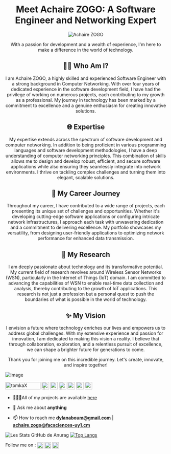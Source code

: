 
<!--
**tomkaX/tomkaX** is a ✨ _special_ ✨ repository because its `README.md` (this file) appears on your GitHub profile.

Here are some ideas to get you started:

- 🔭 I’m currently working on ...
- 🌱 I’m currently learning ...
- 👯 I’m looking to collaborate on ...
- 🤔 I’m looking for help with ...
- 💬 Ask me about ...
- 📫 How to reach me: ...
- 😄 Pronouns: ...
- ⚡ Fun fact: ...
-->


<h1 align="center">Meet Achaire ZOGO: A Software Engineer and Networking Expert</h1>
<p align="center">
  <img src="https://avatars.githubusercontent.com/u/61749305?v=4" alt="Achaire ZOGO">
</p>
<p align="center">With a passion for development and a wealth of experience, I'm here to make a difference in the world of technology.</p>
<h2 align="center">👨‍💻 Who Am I?</h2>
<p align="center">
  I am Achaire ZOGO, a highly skilled and experienced Software Engineer with a strong background in Computer Networking. With over four years of dedicated experience in the software development field, I have had the privilege of working on numerous projects, each contributing to my growth as a professional. My journey in technology has been marked by a commitment to excellence and a genuine enthusiasm for creating innovative solutions.
</p>
<h2 align="center">🌐 Expertise</h2>
<p align="center">
  My expertise extends across the spectrum of software development and computer networking. In addition to being proficient in various programming languages and software development methodologies, I have a deep understanding of computer networking principles. This combination of skills allows me to design and develop robust, efficient, and secure software applications while also ensuring they seamlessly integrate into network environments. I thrive on tackling complex challenges and turning them into elegant, scalable solutions.
</p>
<h2 align="center">🚀 My Career Journey</h2>
<p align="center">
  Throughout my career, I have contributed to a wide range of projects, each presenting its unique set of challenges and opportunities. Whether it's developing cutting-edge software applications or configuring intricate network infrastructures, I approach each task with unwavering dedication and a commitment to delivering excellence. My portfolio showcases my versatility, from designing user-friendly applications to optimizing network performance for enhanced data transmission.
</p>
<h2 align="center">🔬 My Research</h2>
<p align="center">
  I am deeply passionate about technology and its transformative potential. My current field of research revolves around Wireless Sensor Networks (WSN), particularly in the Internet of Things (IoT) domain. I am committed to advancing the capabilities of WSN to enable real-time data collection and analysis, thereby contributing to the growth of IoT applications. This research is not just a profession but a personal quest to push the boundaries of what is possible in the world of technology.
</p>
<h2 align="center">✨ My Vision</h2>
<p align="center">
  I envision a future where technology enriches our lives and empowers us to address global challenges. With my extensive experience and passion for innovation, I am dedicated to making this vision a reality. I believe that through collaboration, exploration, and a relentless pursuit of excellence, we can shape a brighter future for generations to come.
</p>
<p align="center">Thank you for joining me on this incredible journey. Let's create, innovate, and inspire together!</p>
 
   ![image](https://images.squarespace-cdn.com/content/v1/5e4d7de0d74fc34b2460cac6/1582170204144-CMMUVF14OKZ7YELCOSUF/ke17ZwdGBToddI8pDm48kPoswlzjSVMM-SxOp7CV59BZw-zPPgdn4jUwVcJE1ZvWQUxwkmyExglNqGp0IvTJZamWLI2zvYWH8K3-s_4yszcp2ryTI0HqTOaaUohrI8PI6FXy8c9PWtBlqAVlUS5izpdcIXDZqDYvprRqZ29Pw0o/DEVOPS+GIF.gif)
  
<p align="left"> 
  <img src="https://komarev.com/ghpvc/?username=tomkax" alt="tomkaX" width="110" height="23" />
  <!--<img src="https://img.icons8.com/color/48/000000/git.png" alt="git" width="23" height="23"/>  -->
 
  <img src="./images/linux.png" alt="GNU/Linux" width="23" height="23"/>
  <img src="https://img.icons8.com/color/344/c-programming.png" alt="c++" width="23" height="23"/>
  <!--<img src="https://img.icons8.com/color/344/c-plus-plus-logo.png" alt="c++" width="23" height="23"/> -->
  <!--<img src="https://img.icons8.com/material-rounded/2x/26e07f/android-os.png" alt="android" width="23" height="23"/>-->
  <!--<img src="./images/old-vmware-logo.png" alt="vmware workstation" width="23" height="23"/> -->
  
  <img src="https://img.icons8.com/color/344/flutter.png" alt="flutter" width="23" height="23"/>
  <img src="https://img.icons8.com/color/48/000000/python.png" alt="python" width="23" height="23"/>
  <img src="./images/docker.png" alt="docker" width="23" height="23"/>
  <img src="./images/icons8-ansible-48.png" alt="ansible" width="23" height="23"/>
</p>

- 👨🏽‍💻All of my projects are available  [here](https://github.com/Achaire-Zogo?tab=repositories)

- 💬 Ask me about **anything**

- 📫 How to reach me **dylanaboum@gmail.com** | **achaire.zogo@facsciences-uy1.cm**

<p align="center">
 
![Les Stats GitHub de Anurag](https://github-readme-stats.vercel.app/api?username=Achaire-Zogo&show_icons=true&theme=midnight-purple)
[![Top Langs](https://github-readme-stats.vercel.app/api/top-langs/?username=Achaire-Zogo&layout=compact)](https://github.com/anuraghazra/github-readme-stats)
 
</p>


<!-- Don't forget to fork this repo and say thanks to **tomkaX/tomkaX** it  appears on your GitHub profile. -->

<p align="left">

Follow me on : <a href="https://www.linkedin.com/in/steve-nanfack-048a30207/" target="blank"><img align="center" src="https://cdn.jsdelivr.net/npm/simple-icons@3.0.1/icons/linkedin.svg" alt="https://www.linkedin.com/in/steve-nanfack-048a30207/" height="20" width="20" /></a>
  <a href="https://www.facebook.com/nanfack.steve7/" target="blank"><img align="center" src="https://cdn.jsdelivr.net/npm/simple-icons@3.0.1/icons/facebook.svg" alt="https://www.facebook.com/stevebhhj/" height="20" width="20" /></a>
  <a href="https://twitter.com/nanfack_steve_" target="blank"><img align="center" src="https://cdn.jsdelivr.net/npm/simple-icons@3.0.1/icons/twitter.svg" alt="https://twitter.com/nanfack_steve_" height="20" width="20" /></a>

</p>

